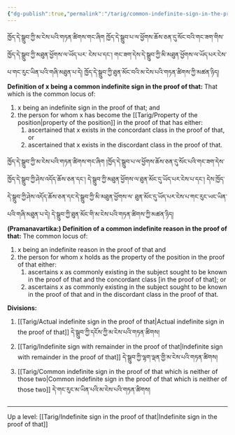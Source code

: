 ```yaml
---
{"dg-publish":true,"permalink":"/tarig/common-indefinite-sign-in-the-proof-of-that/"}
---
```


ཁྱོད་དེ་སྒྲུབ་ཀྱི་མ་ངེས་པའི་གཏན་ཚིགས་གང་ཞིག ཁྱོད་དེ་སྒྲུབ་པ་ལ་ཕྱོགས་ཆོས་ཅན་དུ་སོང་བའི་གང་ཟག་གིས་ཁྱོད་དེ་སྒྲུབ་ཀྱི་མཐུན་ཕྱོགས་ལ་ཡོད་པར་
ངེས་པ་དང་། གང་ཟག་དེས་དེ་སྒྲུབ་ཀྱི་མི་མཐུན་ཕྱོགས་ལ་ཡོད་པར་ངེས་པ་གང་རུང་ཡིན་པའི་གཞི་མཐུན་པ་དེ། 
ཁྱོད་དེ་སྒྲུབ་ཀྱི་ཐུན་མོང་བའི་མ་ངེས་པའི་གཏན་ཚིགས་ཀྱི་མཚན་ཉིད།
**Definition of x being a common indefinite sign in the proof of that:** 
That which is the common locus of:
1. x being an indefinite sign in the proof of that; and
2. the person for whom x has become the [[Tarig/Property of the position\|property of the position]] in the proof of that has either:
	1. ascertained that x exists in the concordant class in the proof of that, or
	2. ascertained that x exists in the discordant class in the proof of that.

ཁྱོད་དེ་སྒྲུབ་ཀྱི་མ་ངེས་པའི་གཏན་ཚིགས་གང་ཞིག །ཁྱོད་དེ་སྒྲུབ་པ་ལ་ཕྱོགས་ཆོས་ཅན་དུ་སོང་པའི་གང་ཟག་དེས་ཁྱོད་དེ་སྒྲུབ་ཀྱི་ཤེས་འདོད་ཆོས་ཅན་དང་། 
དེ་སྒྲུབ་ཀྱི་མཐུན་ཕྱོགས་ལ་ཐུན་མོང་དུ་ཡོད་པར་ངེས་པ་དང་། དེས་ཁྱོད་དེ་སྒྲུབ་ཀྱི་ཤེས་འདོད་ཆོས་ཅན་དང་དེ་སྒྲུབ་ཀྱི་མི་མཐུན་ཕྱོགས་ལ་
ཐུན་མོང་དུ་ཡོད་པར་ངེས་པ་གང་རུང་ཡང་ཡིན་པའི་གཞི་མཐུན་པ་དེ། དེ་སྒྲུབ་ཀྱི་ཐུན་མོང་གི་མ་ངེས་པའི་གཏན་ཚིགས་ཀྱི་མཚན་ཉིད།
**(Pramanavartika:) Definition of a common indefinite reason in the proof of that:** The common locus of:
1. x being an indefinite reason in the proof of that and
2. the person for whom x holds as the property of the position in the proof of that either:
	1. ascertains x as commonly existing in the subject sought to be known in the proof of that and the concordant class [in the proof of that]; or 
	2. ascertains x as commonly existing in the subject sought to be known in the proof of that and in the discordant class in the proof of that.

**Divisions:**
1. [[Tarig/Actual indefinite sign in the proof of that\|Actual indefinite sign in the proof of that]] དེ་སྒྲུབ་ཀྱི་དངོས་ཀྱི་མ་ངེས་པའི་གཏན་ཚིགས།
2. [[Tarig/Indefinite sign with remainder in the proof of that\|Indefinite sign with remainder in the proof of that]] དེ་སྒྲུབ་ཀྱི་ལྷག་ལྡན་གྱི་མ་ངེས་པའི་གཏན་ཚིགས།
3. [[Tarig/Common indefinite sign in the proof of that which is neither of those two\|Common indefinite sign in the proof of that which is neither of those two]] 
   དེ་གང་རུང་མ་ཡིན་པའི་མ་ངེས་པའི་གཏན་ཚིགས།

---
Up a level: [[Tarig/Indefinite sign in the proof of that\|Indefinite sign in the proof of that]]